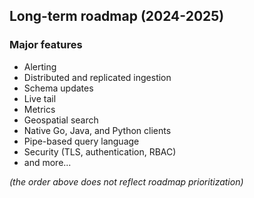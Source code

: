 ## Long-term roadmap (2024-2025)

### Major features

- Alerting
- Distributed and replicated ingestion
- Schema updates
- Live tail
- Metrics
- Geospatial search
- Native Go, Java, and Python clients
- Pipe-based query language
- Security (TLS, authentication, RBAC)
- and more...

*(the order above does not reflect roadmap prioritization)*
